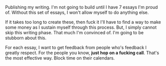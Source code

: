 Publishing my writing. I'm not going to build until I have 7 essays I'm proud of. Without this set of essays, I won't allow myself to do anything else.

If it takes too long to create these, then fuck it I'll have to find a way to make some money as I sustain myself through this process. But, I simply cannot skip this writing phase. That much I'm convinced of. I'm going to be stubborn about this.

For each essay, I want to get feedback from people who's feedback I greatly respect. For the people you know, **just hop on a fucking call**. That's the most effective way. Block time on their calendars.

